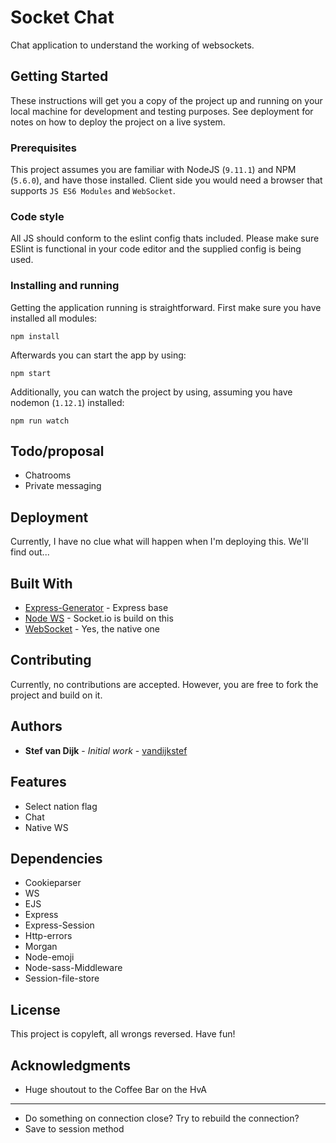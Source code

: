 # Socket Chat
Chat application to understand the working of websockets.

## Getting Started
These instructions will get you a copy of the project up and running on your local machine for development and testing purposes. See deployment for notes on how to deploy the project on a live system.

### Prerequisites
This project assumes you are familiar with NodeJS (`9.11.1`) and NPM (`5.6.0`), and have those installed. Client side you would need a browser that supports `JS ES6 Modules` and `WebSocket`.

### Code style
All JS should conform to the eslint config thats included. Please make sure ESlint is functional in your code editor and the supplied config is being used.

### Installing and running
Getting the application running is straightforward. First make sure you have installed all modules:
```
npm install
```

Afterwards you can start the app by using:
```
npm start
```

Additionally, you can watch the project by using, assuming you have nodemon (`1.12.1`) installed:
```
npm run watch
```

## Todo/proposal
* Chatrooms
* Private messaging

## Deployment
Currently, I have no clue what will happen when I'm deploying this. We'll find out...

## Built With
* [Express-Generator](https://www.npmjs.com/package/express-generator) - Express base
* [Node WS](https://github.com/websockets/ws) - Socket.io is build on this
* [WebSocket](https://html.spec.whatwg.org/multipage/web-sockets.html) - Yes, the native one

## Contributing
Currently, no contributions are accepted. However, you are free to fork the project and build on it.

## Authors
* **Stef van Dijk** - *Initial work* - [vandijkstef](https://github.com/vandijkstef)

## Features
* Select nation flag
* Chat
* Native WS

## Dependencies
* Cookieparser
* WS 
* EJS
* Express
* Express-Session
* Http-errors
* Morgan
* Node-emoji
* Node-sass-Middleware
* Session-file-store

## License
This project is copyleft, all wrongs reversed. Have fun!

## Acknowledgments
* Huge shoutout to the Coffee Bar on the HvA

---

* Do something on connection close? Try to rebuild the connection?
* Save to session method
